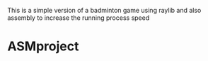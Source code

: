 This is a simple version of a badminton game using raylib and also assembly to increase the running process speed
# ASMproject
